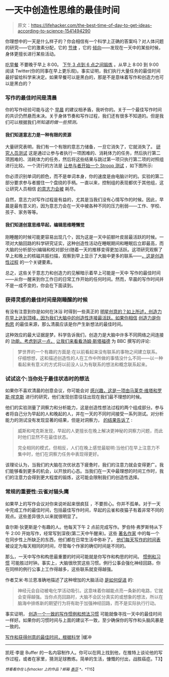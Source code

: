 # 一天中创造性思维的最佳时间

> 原文：<https://lifehacker.com/the-best-time-of-day-to-get-ideas-according-to-science-1541494290>

你理想中的一天是什么样子的？你会相信有一个科学上正确的答案吗？对人体问题的研究——它的激素分配，它的 [节律](http://blog.bufferapp.com/optimal-work-time-how-long-should-we-work-every-day-the-science-of-mental-strength) ，它的 [倾向](http://blog.bufferapp.com/5-ways-to-get-more-done-by-working-smarter-not-harder)——发现在一天中的某些时候，身体更擅长进行某些活动。



[吃早餐](http://www.webmd.com/women/features/the-best-time-of-the-day?page=2) 不要晚于早上 8:00。 [下午 3 点到 6 点之间锻炼](http://online.wsj.com/news/articles/SB10000872396390444180004578018294057070544) 。从早上 8:00 到 9:00 阅读 Twitter(你的同事在早上更乐观)。事实证明，我们执行大量任务的最佳时间最好留给科学来决定。如果早餐可以是黑白的，那是不是意味着写作和创造力也可以是黑白的？

### 写作的最佳时间是清晨

你的写作经验可能与这个 [早晨](https://lifehacker.com/why-youre-not-a-morning-person-and-how-to-become-one-514388263) 的建议相矛盾，我听你的。关于一个最佳写作时间的共识仍然悬而未决。关于身体节奏和写作过程，我们还有很多不知道的。但是我们可以根据我们*所知道的做一些预测。*

#### 我们知道意志力是一种有限的资源

大量研究表明，我们有一个有限的意志力储备，一旦它消失了，它就消失了。 [研究人员测试](http://www.psychologytoday.com/blog/changepower/201112/the-great-willpower-debate-the-missing-piece) 这是通过让参与者执行一项困难的、消耗体力的任务，然后执行第二项困难的、消耗体力的任务，然后将这些结果与跳过第一项只执行第二项的对照组进行比较。一个流行的方法是 [让参与者开始一个 Stroop 测试](http://faculty.washington.edu/chudler/words.html) ，如下图所示:

你必须识别单词的颜色，而不是单词本身，你的速度是由电脑计时的。实验的第二部分要求参与者握住一个盘绕的手柄。一直以来，控制组的表现都优于其他组，这让研究人员相信 [的意志力会被](https://lifehacker.com/youve-got-a-limited-supply-of-willpower-so-use-it-wise-5662132) 耗尽。

自然，意志力对写作过程是有益的，尤其是当我们没有心情写作的时候。因此，早晨是最有意义的，因为意志力会在一天中被各种不同的压力削弱——工作、学校、孩子、家务等等。

#### 我们知道创意思维早起，编辑思维睡懒觉

刚睡醒的时候可能更容易出现几个，因为这是一天中前额叶皮层最活跃的时候。一项对大脑回路的科学研究证实，这种创造性活动在睡眠期间和睡眠后立即最高，而大脑的分析部分(编辑和校对部分)随着一天的推移变得更加活跃。这项研究观察了早上和晚上的核磁共振扫描，观察到早上显示了大脑中更多的联系——[，这是创造性过程](http://blog.bufferapp.com/how-to-produce-more-great-ideas-according-to-science) 的一个关键要素。

总之，这些关于意志力和创造力的见解暗示着早上可能是一天中 写作的最佳时间——从你一醒来到你工作日的日常工作开始的任何时间。然而，早晨的写作时间并不是一成不变的，你会在下面读到。

### 获得灵感的最佳时间是刚睡醒的时候

有没有注意到你是如何在沐浴 时得到一些真正的 [明星创意的？如上所述，创造力在早上达到顶峰，因为我们大脑中的创造性连接最活跃。如果你相信](http://blog.bufferapp.com/why-we-have-our-best-ideas-in-the-shower-the-science-of-creativity) [创造力是你构思](http://blog.bufferapp.com/how-to-produce-more-great-ideas-according-to-science) 的最佳来源，那么清晨应该是你产生新想法的最佳时间。

这种效应的最大证据是梦。科学告诉我们，创造力是大脑中许多不同网络之间连接 的 [功能。考虑到这一点，](http://blogs.scientificamerican.com/beautiful-minds/2013/08/19/the-real-neuroscience-of-creativity/) [让我们来看看汤姆·斯塔福德](http://www.bbc.com/future/story/20131205-how-sleep-makes-you-more-creative) 为 BBC 撰写的评论:

> 梦世界的一个有趣的方面是:在以前看起来没有联系的事物之间建立联系。仔细想想，这和描述创造性的人在工作中所做的事情没什么不同——以一种看起来有意义的方式将以前没人认为有联系的想法和概念联系起来。

### 试试这个:当你处于最佳状态时的想法

如果你不喜欢清晨的创意会议，你可能会对 [感兴趣，这是一项由马莱克·维塔和罗斯·咤克斯](http://www.tandfonline.com/doi/abs/10.1080/13546783.2011.625663#.Uxy9AeddWGg) 进行的研究，他们发现创意往往出现在我们最不理想的时候。

他们的实验测量了洞察力和分析能力，这是创造性想法过程的两个组成部分。参与者将自己分为早起的人和晚起的人，并在一天的不同时间接受一系列测试。对分析能力的测试没有发现显著的结果，但是对洞察力， [的结果告诉了](http://www.spring.org.uk/2012/02/whats-the-best-time-of-day-to-be-creative.php) :

> 威斯和咤克斯发现，早起的人更擅长在晚上解决更神秘的洞察力问题，而此时他们显然不在最佳状态。
> 
> 完全相同的模式，但相反，人们在晚上感觉最聪明:当他们在早上注意力不集中时，他们在洞察力任务中表现得更好。

该理论认为，当我们的大脑在次优状态下疲惫时，我们的注意力就会变得更广。我们能够看到更多的机会，以开放的心态。当我们在一天中最理想的时间工作时，我们的注意力会得到更大程度的锻炼，这可能会限制我们的创造性选择。

### 常规的重要性:云雀对猫头鹰

如果早上的写作会议对你来说听起来很疯狂 ，不要担心。你并不孤单。对于一天中完成工作的最佳时间，包括最佳写作时间，早起的云雀和夜猫子有着非常不同的观点。这些差异很久以来就很明显了。

查尔斯·狄更斯是个有趣的人。他每天下午 2 点前完成写作。罗伯特·弗罗斯特从下午 2:00 开始写作，经常写到深夜(第二天中午醒来)。这些 [著名作家](http://blog.bufferapp.com/6-of-the-most-important-aspects-of-successful-writing) 中的每一个在同步性上所缺乏的东西，他们都在日常生活中弥补了。 [他们每天写作的时间表](http://blog.bufferapp.com/6-ways-ive-improved-my-writing-in-the-past-6-months) 被设定为每天相同的时间，尽管每个作家的确切时间是不同的。

那么，一天中写作和构思最重要的时间可能就是你写作和构思的时间。 [惯例和习惯](http://blog.bufferapp.com/how-these-six-highly-productive-bloggers-get-so-much-done) 可能胜过时钟。事实上，大脑很欣赏这些习惯。例行公事会强化神经回路，你在同样的例行公事上工作得越多，这些联系就变得越强。

作者艾米·布兰恩准确地描述了这种增加的大脑活动 [是如何促进](http://www.trainingzone.co.uk/feature/how-change-habitual-behaviour-remodelling-your-brain/185665) 的:

> 神经元会自动被电化学活动吸引。这意味着你越能点亮一条新的电路，它就会变得越强。当你点亮回路时，大脑不会区分真实的或想象的想法，所以在脑海中排练新的期望行为将有助于加强神经回路，而不是实际执行行动。

事实证明， [创造一个一致的写作惯例和想法习惯](http://blog.bufferapp.com/the-daily-routines-of-famous-entrepreneurs-and-how-to-design-your-own-master-routine) 可能就像寻找一天中的最佳时间一样好。如果你的习惯时间与上面的建议不一致，至少确保你的写作和头脑风暴是一致的。

[写作和获得创意的最佳时间，根据科学](http://blog.bufferapp.com/the-best-time-to-write-and-get-ideas) |缓冲

* * *

凯旺·李是 Buffer 的一名内容制作人。你可以在网上找到他，在推特上谈论他的写作过程，或者在家里，猜测足球教练。简单的生活，慷慨的付出，战胜癌症。T3】

<small>*想看看你在 Lifehacker 上的作品？邮箱*</small> [<small>*泰莎*</small>](https://mail.google.com/mail/?view=cm&fs=1&tf=1&to=tessa@lifehacker.com) <small>*。*T15】</small>